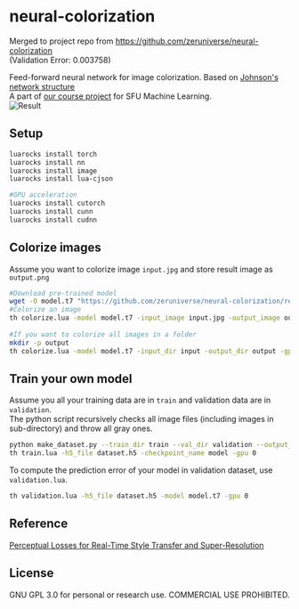 # neural-colorization
   
Merged to project repo from https://github.com/zeruniverse/neural-colorization                  
(Validation Error: 0.003758)    
     
Feed-forward neural network for image colorization. Based on [Johnson's network structure](https://github.com/jcjohnson/fast-neural-style)      
A part of [our course project](https://github.com/Lyken17/CMPT-419-Proj) for SFU Machine Learning.   
![Result](https://cloud.githubusercontent.com/assets/4648756/20504440/4067e0f6-affc-11e6-88e7-26de6f5c1cce.jpg)
  
## Setup  
```bash
luarocks install torch
luarocks install nn
luarocks install image
luarocks install lua-cjson

#GPU acceleration
luarocks install cutorch
luarocks install cunn
luarocks install cudnn
```
  
## Colorize images  
Assume you want to colorize image `input.jpg` and store result image as `output.png`  
  
```bash
#Download pre-trained model
wget -O model.t7 "https://github.com/zeruniverse/neural-colorization/releases/download/1.0/places2.t7"
#Colorize an image
th colorize.lua -model model.t7 -input_image input.jpg -output_image output.png -gpu 0
  
#If you want to colorize all images in a folder
mkdir -p output
th colorize.lua -model model.t7 -input_dir input -output_dir output -gpu 0
```

## Train your own model  
Assume you all your training data are in `train` and validation data are in `validation`.   
The python script recursively checks all image files (including images in sub-directory) and throw all gray ones.  

```bash
python make_dataset.py --train_dir train --val_dir validation --output_file dataset.h5
th train.lua -h5_file dataset.h5 -checkpoint_name model -gpu 0
```
  
To compute the prediction error of your model in validation dataset, use `validation.lua`.  
```bash
th validation.lua -h5_file dataset.h5 -model model.t7 -gpu 0
```
  
## Reference  
[Perceptual Losses for Real-Time Style Transfer and Super-Resolution](https://github.com/jcjohnson/fast-neural-style)  
  
## License  
GNU GPL 3.0 for personal or research use. COMMERCIAL USE PROHIBITED.
